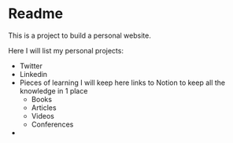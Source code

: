 # Readme
This is a project to build a personal website.

Here I will list my personal projects:
* Twitter
* Linkedin
* Pieces of learning 
  I will keep here links to Notion to keep all the knowledge in 1 place
  * Books
  * Articles
  * Videos
  * Conferences
* 
